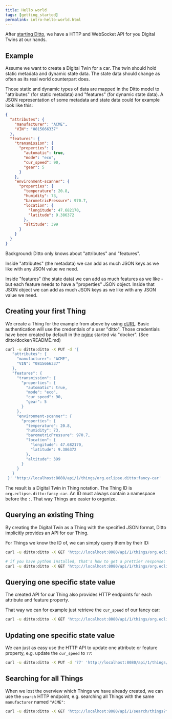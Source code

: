 ```yaml
---
title: Hello world
tags: [getting_started]
permalink: intro-hello-world.html
---
```


After [starting Ditto](installation-running.html), we have a HTTP and WebSocket API for you Digital Twins at our hands.

## Example

Assume we want to create a Digital Twin for a car. The twin should hold static metadata and dynamic state data. The state data should change as often as its real world counterpart does.

Those static and dynamic types of data are mapped in the Ditto model to "attributes" (for static metadata) and "features" (for dynamic state data).
A JSON representation of some metadata and state data could for example look like this:

```json
{
  "attributes": {
    "manufacturer": "ACME",
    "VIN": "0815666337"
  },
  "features": {
    "transmission": {
      "properties": {
        "automatic": true,
        "mode": "eco",
        "cur_speed": 90,
        "gear": 5
      }
    },
    "environment-scanner": {
      "properties": {
        "temperature": 20.8,
        "humidity": 73,
        "barometricPressure": 970.7,
        "location": {
          "longitude": 47.682170,
          "latitude": 9.386372
        },
        "altitude": 399
      }
    }
  }
}
```

Background: Ditto only knows about "attributes" and "features".

Inside "attributes" (the metadata) we can add as much JSON keys as we like with any JSON value we need.

Inside "features" (the state data) we can add as much features as we like - but each feature needs to have a "properties" JSON object.
Inside that JSON object we can add as much JSON keys as we like with any JSON value we need. 

## Creating your first Thing

We create a Thing for the example from above by using [cURL](https://github.com/curl/curl). Basic authentication will use the credentials of a user "ditto". Those credentials have been created by default in the [nginx](https://github.com/nginx/nginx) started via "docker". (See ditto/docker/README.md)

```bash
curl -u ditto:ditto -X PUT -d '{
   "attributes": {
     "manufacturer": "ACME",
     "VIN": "0815666337"
   },
   "features": {
     "transmission": {
       "properties": {
         "automatic": true, 
         "mode": "eco",
         "cur_speed": 90, 
         "gear": 5
       }
     },
     "environment-scanner": {
       "properties": {
         "temperature": 20.8,
         "humidity": 73,
         "barometricPressure": 970.7,
         "location": {
           "longitude": 47.682170,
           "latitude": 9.386372
         },
         "altitude": 399
       }
     }
   }
 }' 'http://localhost:8080/api/1/things/org.eclipse.ditto:fancy-car'
```

The result is a Digital Twin in Thing notation. The Thing ID is `org.eclipse.ditto:fancy-car`. An ID must always contain a 
namespace before the `:`. That way Things are easier to organize.

## Querying an existing Thing

By creating the Digital Twin as a Thing with the specified JSON format, Ditto implicitly provides an API for
our Thing.

For Things we know the ID of, we can simply query them by their ID:

```bash
curl -u ditto:ditto -X GET 'http://localhost:8080/api/1/things/org.eclipse.ditto:fancy-car'

# if you have python installed, that's how to get a prettier response:
curl -u ditto:ditto -X GET 'http://localhost:8080/api/1/things/org.eclipse.ditto:fancy-car' | python -m json.tool
```

## Querying one specific state value

The created API for our Thing also provides HTTP endpoints for each attribute and feature property.

That way we can for example just retrieve the `cur_speed` of our fancy car:

```bash
curl -u ditto:ditto -X GET 'http://localhost:8080/api/1/things/org.eclipse.ditto:fancy-car/features/transmission/properties/cur_speed'
```

## Updating one specific state value

We can just as easy use the HTTP API to update one attribute or feature property, e.g. update the `cur_speed` to `77`:

```bash
curl -u ditto:ditto -X PUT -d '77' 'http://localhost:8080/api/1/things/org.eclipse.ditto:fancy-car/features/transmission/properties/cur_speed'
```

## Searching for all Things

When we lost the overview which Things we have already created, we can use the `search` HTTP endpoint,
e.g. searching all Things with the same `manufacturer` named `"ACME"`:

```bash
curl -u ditto:ditto -X GET 'http://localhost:8080/api/1/search/things?filter=eq(attributes/manufacturer,"ACME")'
```

